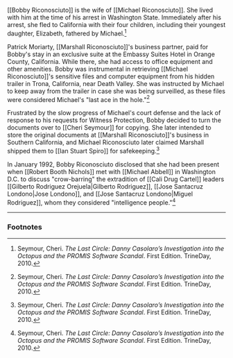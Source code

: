 [[Bobby Riconosciuto]] is the wife of [[Michael Riconosciuto]]. She lived with him at the time of his arrest in Washington State. Immediately after his arrest, she fled to California with their four children, including their youngest daughter, Elizabeth, fathered by Michael.[^1]

Patrick Moriarty, [[Marshall Riconosciuto]]'s business partner, paid for Bobby's stay in an exclusive suite at the Embassy Suites Hotel in Orange County, California. While there, she had access to office equipment and other amenities. Bobby was instrumental in retrieving [[Michael Riconosciuto]]'s sensitive files and computer equipment from his hidden trailer in Trona, California, near Death Valley. She was instructed by Michael to keep away from the trailer in case she was being surveilled, as these files were considered Michael's "last ace in the hole."[^1]

Frustrated by the slow progress of Michael's court defense and the lack of response to his requests for Witness Protection, Bobby decided to turn the documents over to [[Cheri Seymour]] for copying. She later intended to store the original documents at [[Marshall Riconosciuto]]'s business in Southern California, and Michael Riconosciuto later claimed Marshall shipped them to [[Ian Stuart Spiro]] for safekeeping.[^1]

In January 1992, Bobby Riconosciuto disclosed that she had been present when [[Robert Booth Nichols]] met with [[Michael Abbell]] in Washington D.C. to discuss "crow-barring" the extradition of [[Cali Drug Cartel]] leaders [[Gilberto Rodriguez Orejuela|Gilberto Rodriguez]], [[Jose Santacruz Londono|Jose Londono]], and [[Jose Santacruz Londono|Miguel Rodriguez]], whom they considered "intelligence people."[^1]

---
### Footnotes

[^1]: Seymour, Cheri. *The Last Circle: Danny Casolaro’s Investigation into the Octopus and the PROMIS Software Scandal*. First Edition. TrineDay, 2010.